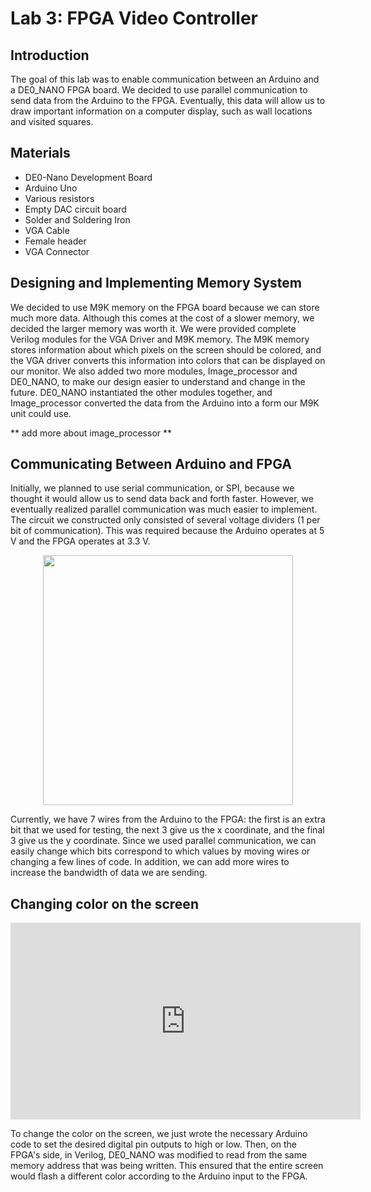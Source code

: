 # Lab 3: FPGA Video Controller

## Introduction
The goal of this lab was to enable communication between an Arduino
and a DE0_NANO FPGA board. We decided to use parallel communication 
to send data from the Arduino to the FPGA. Eventually, this data will
allow us to draw important information on a computer display, such
as wall locations and visited squares.

## Materials
 * DE0-Nano Development Board
 * Arduino Uno
 * Various resistors
 * Empty DAC circuit board
 * Solder and Soldering Iron
 * VGA Cable
 * Female header
 * VGA Connector

## Designing and Implementing Memory System
We decided to use M9K memory on the FPGA board because we can store 
much more data. Although this comes at the cost of a slower memory,
we decided the larger memory was worth it. We were provided complete
Verilog modules for the VGA Driver and M9K memory. The M9K memory 
stores information about which pixels on the screen should be colored, 
and the VGA driver converts this information into colors that can be
displayed on our monitor. We also added two more modules, Image_processor
and DE0_NANO, to make our design easier to understand and change in the 
future. DE0_NANO instantiated the other modules together, and
Image_processor converted the data from the Arduino into a form 
our M9K unit could use.

** add more about image_processor **

## Communicating Between Arduino and FPGA
Initially, we planned to use serial communication, or SPI, because
we thought it would allow us to send data back and forth faster.
However, we eventually realized parallel communication was much easier
to implement. The circuit we constructed only consisted of several
voltage dividers (1 per bit of communication). This was required 
because the Arduino operates at 5 V and the FPGA operates at 3.3 V.

<p align="center">
  <img src="https://pages.github.coecis.cornell.edu/jg925/ece3400-2019-team10/labs/lab3/images/parallel_comm.jpg" height="400">
</p>

Currently, we have 7 wires from the Arduino to the FPGA: the first
is an extra bit that we used for testing, the next 3 give us the x
coordinate, and the final 3 give us the y coordinate. Since we used
parallel communication, we can easily change which bits correspond 
to which values by moving wires or changing a few lines of code. In
addition, we can add more wires to increase the bandwidth of data
we are sending.

## Changing color on the screen

<p align="center">
  <iframe width="560" height="315" src="https://www.youtube.com/embed/4p3xNtZWUC0" frameborder="0" allow="accelerometer; autoplay; encrypted-media; gyroscope; picture-in-picture" allowfullscreen></iframe>
</p>

To change the color on the screen, we just wrote the necessary Arduino 
code to set the desired digital pin outputs to high or low. Then, on the
FPGA's side, in Verilog, DE0_NANO was modified to read from the same memory 
address that was being written. This ensured that the entire screen would
flash a different color according to the Arduino input to the FPGA. 
